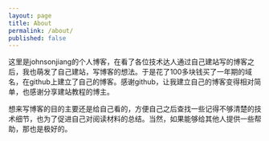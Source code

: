 ```yaml
---
layout: page
title: About
permalink: /about/
published: false
---
```


  这里是johnsonjiang的个人博客，在看了各位技术达人通过自己建站写的博客之后，我也萌发了自己建站，写博客的想法。于是花了100多块钱买了一年期的域名，在github上建立了自己的博客。感谢github，让我建立自己的博客变得相对简单，也感谢分享建站教程的博主。
  
  想来写博客的目的主要还是给自己看的，方便自己之后查找一些记得不够清楚的技术细节，也为了促进自己对阅读材料的总结。当然，如果能够给其他人提供一些帮助，那也是极好的。
  